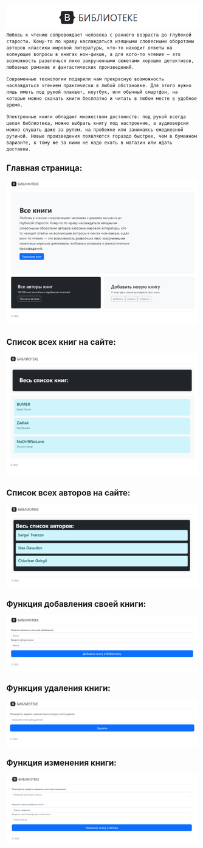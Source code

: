 ![alt text](screenshots/6.png)
`Любовь к чтению сопровождает человека с раннего возраста до глубокой старости.
Кому-то по нраву наслаждаться изящными словесными оборотами авторов классики мировой литературы,
кто-то находит ответы на волнующие вопросы в книгах нон-фикшн, а для кого-то чтение —
это возможность развлечься лихо закрученными сюжетами хороших детективов,
любовных романов и фантастических произведений.`

`Современные технологии подарили нам прекрасную возможность наслаждаться чтением практически в любой обстановке.
Для этого нужно лишь иметь под рукой планшет, ноутбук, или обычный смартфон,
на которые можно скачать книги бесплатно и читать в любом месте в удобное время.`

`Электронные книги обладают множеством достоинств: под рукой всегда целая библиотека,
можно выбрать книгу под настроение, а аудиоверсии можно слушать даже за рулем,
на пробежке или занимаясь ежедневной рутиной.
Новые произведения появляются гораздо быстрее, чем в бумажном варианте,
к тому же за ними не надо ехать в магазин или ждать доставки.`

## Главная страница:
![alt text](screenshots/0.png)
## Список всех книг на сайте:
![alt text](screenshots/1.png)
## Список всех авторов на сайте:
![alt text](screenshots/2.png)
## Функция добавления своей книги:
![alt text](screenshots/3.png)
## Функция удаления книги:
![alt text](screenshots/4.png)
## Функция изменения книги:
![alt text](screenshots/5.png)
